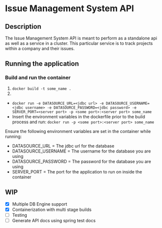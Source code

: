 # Issue Management System API
## Description
The Issue Management System API is meant to perform as a standalone api as well as a service in a cluster. This particular service is to track projects within a company and their issues. 

## Running the application
### Build and run the container
1. `docker build -t some_name .`
2. 
 - `docker run -e DATASOURCE_URL=<jdbc url> -e DATASOURCE_USERNAME=<jdbc username> -e DATASOURCE_PASSWORD=<jdbc password> -e SERVER_PORT=<server port> -p <some port>:<server port> some_name`
 - Insert the environment variables in the dockerfile prior to the build process and run: `docker run -p <some port>:<server port> some_name`


Ensure the following environment variables are set in the container while running:
- DATASOURCE_URL = The jdbc url for the database
- DATASOURCE_USERNAME = The username for the database you are using
- DATASOURCE_PASSWORD = The password for the database you are using
- SERVER_PORT = The port for the application to run on inside the container

## WIP
- [X] Multiple DB Engine support
- [X] Containerization with multi stage builds
- [ ] Testing
- [ ] Generate API docs using spring test docs